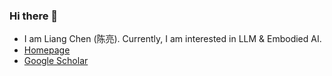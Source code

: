 ### Hi there 👋

- I am Liang Chen (陈亮). Currently, I am interested in LLM & Embodied AI.
- [Homepage](https://chenllliang.github.io/about/?version=23422)
- [Google Scholar](https://scholar.google.com/citations?user=lMKPaTYAAAAJ&hl=en)


